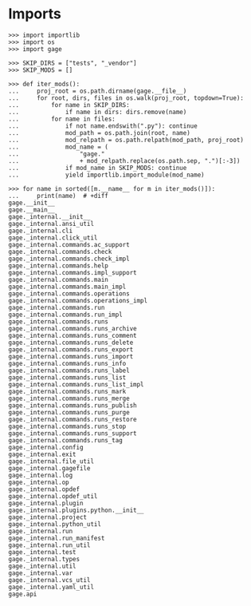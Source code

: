 # Imports

    >>> import importlib
    >>> import os
    >>> import gage

    >>> SKIP_DIRS = ["tests", "_vendor"]
    >>> SKIP_MODS = []

    >>> def iter_mods():
    ...     proj_root = os.path.dirname(gage.__file__)
    ...     for root, dirs, files in os.walk(proj_root, topdown=True):
    ...         for name in SKIP_DIRS:
    ...             if name in dirs: dirs.remove(name)
    ...         for name in files:
    ...             if not name.endswith(".py"): continue
    ...             mod_path = os.path.join(root, name)
    ...             mod_relpath = os.path.relpath(mod_path, proj_root)
    ...             mod_name = (
    ...                 "gage."
    ...                 + mod_relpath.replace(os.path.sep, ".")[:-3])
    ...             if mod_name in SKIP_MODS: continue
    ...             yield importlib.import_module(mod_name)

    >>> for name in sorted([m.__name__ for m in iter_mods()]):
    ...     print(name)  # +diff
    gage.__init__
    gage.__main__
    gage._internal.__init__
    gage._internal.ansi_util
    gage._internal.cli
    gage._internal.click_util
    gage._internal.commands.ac_support
    gage._internal.commands.check
    gage._internal.commands.check_impl
    gage._internal.commands.help
    gage._internal.commands.impl_support
    gage._internal.commands.main
    gage._internal.commands.main_impl
    gage._internal.commands.operations
    gage._internal.commands.operations_impl
    gage._internal.commands.run
    gage._internal.commands.run_impl
    gage._internal.commands.runs
    gage._internal.commands.runs_archive
    gage._internal.commands.runs_comment
    gage._internal.commands.runs_delete
    gage._internal.commands.runs_export
    gage._internal.commands.runs_import
    gage._internal.commands.runs_info
    gage._internal.commands.runs_label
    gage._internal.commands.runs_list
    gage._internal.commands.runs_list_impl
    gage._internal.commands.runs_mark
    gage._internal.commands.runs_merge
    gage._internal.commands.runs_publish
    gage._internal.commands.runs_purge
    gage._internal.commands.runs_restore
    gage._internal.commands.runs_stop
    gage._internal.commands.runs_support
    gage._internal.commands.runs_tag
    gage._internal.config
    gage._internal.exit
    gage._internal.file_util
    gage._internal.gagefile
    gage._internal.log
    gage._internal.op
    gage._internal.opdef
    gage._internal.opdef_util
    gage._internal.plugin
    gage._internal.plugins.python.__init__
    gage._internal.project
    gage._internal.python_util
    gage._internal.run
    gage._internal.run_manifest
    gage._internal.run_util
    gage._internal.test
    gage._internal.types
    gage._internal.util
    gage._internal.var
    gage._internal.vcs_util
    gage._internal.yaml_util
    gage.api
